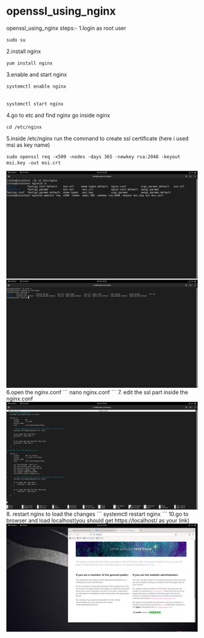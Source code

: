 # openssl_using_nginx
openssl_using_nginx
steps:-
1.login as root user                                              
```
sudo su
```
2.install nginx                                                   
```
yum install nginx
```
3.enable and start nginx                                          
```
systemctl enable nginx
```       
```

systemctl start nginx
```
4.go to etc and find nginx go inside nginx
```
cd /etc/nginx
```
5.inside /etc/nginx run the command to create ssl certificate (here i used msi as key name)
```
sudo openssl req -x509 -nodes -days 365 -newkey rsa:2048 -keyout msi.key -out msi.crt
```
<img src="https://raw.githubusercontent.com/srinibasch/openssl_using_nginx/main/1.jpg">

<img src="https://raw.githubusercontent.com/srinibasch/openssl_using_nginx/main/2.jpg">
6.open the nginx.conf
```
nano nginx.conf
```
7. edit the ssl part inside the nginx.conf

<img src="https://raw.githubusercontent.com/srinibasch/openssl_using_nginx/main/4.jpg">
8. restart nginx to load the changes
```
systemctl restart nginx
```
10.go to browser and load localhost(you should get https://localhost/ as your link)
<img src="https://raw.githubusercontent.com/srinibasch/openssl_using_nginx/main/5.jpg">
